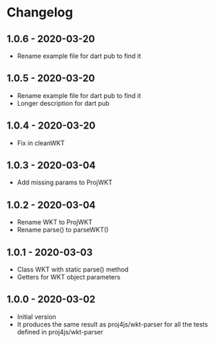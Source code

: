 # Changelog

## 1.0.6 - 2020-03-20

- Rename example file for dart pub to find it

## 1.0.5 - 2020-03-20

- Rename example file for dart pub to find it
- Longer description for dart pub

## 1.0.4 - 2020-03-20

- Fix in cleanWKT

## 1.0.3 - 2020-03-04

- Add missing params to ProjWKT

## 1.0.2 - 2020-03-04

- Rename WKT to ProjWKT
- Rename parse() to parseWKT()

## 1.0.1 - 2020-03-03

- Class WKT with static parse() method
- Getters for WKT object parameters

## 1.0.0 - 2020-03-02

- Initial version
- It produces the same result as proj4js/wkt-parser for all the tests defined in proj4js/wkt-parser
